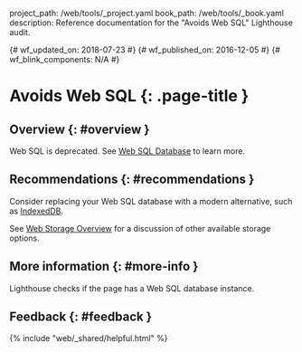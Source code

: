 project_path: /web/tools/_project.yaml
book_path: /web/tools/_book.yaml
description: Reference documentation for the "Avoids Web SQL" Lighthouse audit.

{# wf_updated_on: 2018-07-23 #}
{# wf_published_on: 2016-12-05 #}
{# wf_blink_components: N/A #}

# Avoids Web SQL  {: .page-title }

## Overview {: #overview }

Web SQL is deprecated. See [Web SQL Database][spec] to learn more.

[spec]: https://www.w3.org/TR/webdatabase/

## Recommendations {: #recommendations }

Consider replacing your Web SQL database with a modern alternative, such as
[IndexedDB][indexeddb].

See [Web Storage Overview][overview] for a discussion of other available
storage options.

[indexeddb]: https://developer.mozilla.org/en-US/docs/Web/API/IndexedDB_API
[overview]: /web/fundamentals/instant-and-offline/web-storage/

## More information {: #more-info }

Lighthouse checks if the page has a Web SQL database instance.


## Feedback {: #feedback }

{% include "web/_shared/helpful.html" %}
